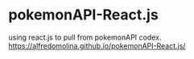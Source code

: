 # pokemonAPI-React.js
using react.js to pull from pokemonAPI codex.
https://alfredomolina.github.io/pokemonAPI-React.js/
